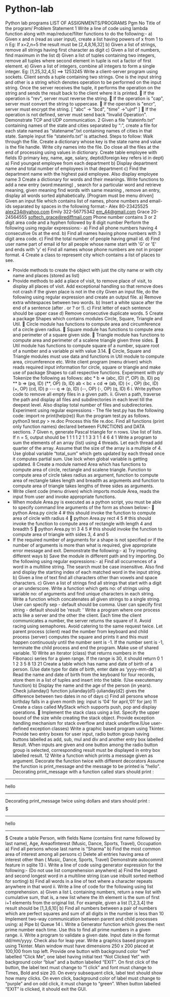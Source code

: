 # Python-lab
Python lab programs
LIST OF ASSIGNMENTS/PROGRAMS
Pgm No
Title of the program/ Problem Statement
1
Write a line of code using lambda function along with map/reduce/filter functions to do the following:-
a) Given x and n (read as user input), create a list having powers of x from 1 to n
Eg: If x=2,n=5 the result must be [2,4,8,16,32]
b) Given a list of strings, remove all strings having first character as digit
c) Given a list of numbers, find maximum in the list
d) Given a list of tuples containing two integers, remove all tuples where second element in tuple is not a factor of first element.
e) Given a list of integers, combine all integers to form a single integer.
Eg: [1,25,32,4,5] ==> 1253245
Write a client-server program using sockets. Client sends a tuple containing two strings. One is the input string and other is a string which denotes operation to be performed on the input string. Once the server receives the tuple, it performs the operation on the string and sends the result back to the client where it is printed.
 If the operation is "rev", server must reverse the string.
 If the operation is "cap", server must convert the string to uppercase.
 If the operation is "encr", server must encrypt the string. [ "abc" -> "bcd", "time" ->"ujnf" ]
 If the operation is not defined, server must send back "Invalid Operation".
Demonstrate TCP and UDP communication.
2
Given a file “stateinfo.txt” containing names of the state and cities separated by “:”, create a file for each state named as “statename”.txt containing names of cities in that state. Sample input file “stateinfo.txt” is attached. Steps to follow:
Walk through the file. Create a dictionary whose key is the state name and value is the file handle. Write city names into the file.
Do close all the files at the end of processing using values in dictionary.
Create table employee with fields ID primary key, name, age, salary, deptid(foreign key refers id in dept)
a) Find youngest employee from each department
b) Display department name and total number of employees in that department
c) Find the department name with the highest paid employee. Also display employee name
3
Create a dictionary for words and their meanings. Write functions to add a new entry (word:meaning) , search for a particular word and retrieve meaning, given meaning find words with same meaning , remove an entry, display all words sorted alphabetically. [Program must be menu driven]
Given an input file which contains list of names, phone numbers and email-ids separated by spaces in the following format:-
Alex 80-23425525 alex234@yahoo.com
Emily 322-56775342 em_44@gmail.com
Grace 20-24564555 softech_grace@rediffmail.com
Phone number contains 3 or 2 digit area code and a hyphen followed by 8 digit number
Perform the following using regular expressions:-
a) Find all phone numbers having 4 consecutive 0s at the end.
b) Find all names having phone numbers with 3 digit area code.
c) Find the total number of people having gmail id.
d) Find user name part of email id for all people whose name start with 'G' or 'E' and ends with 'y'
e) Find all names whose phone numbers are not in proper format.
4
Create a class to represent city which contains a list of places to see.
- Provide methods to create the object with just the city name or with city name and places (stored as list)
- Provide methods to add a place of visit, to remove place of visit, to display all places of visit.
Add exceptional handling so that remove does not crash if the given place is not in the city
Given an input file, do the following using regular expression and create an output file.
a) Remove extra whitespaces between two words.
b) Insert a white space after the end of a sentence (after . or ? or !).
c) First letter of each sentence should be upper case
d) Remove consecutive duplicate words.
5
Create a package Shapes which contains modules Circle, Square, Triangle and Util.
 Circle module has functions to compute area and circumference of a circle given radius.
 Square module has functions to compute area and perimeter of a square given side.
 Triangle module has functions to compute area and perimeter of a scalene triangle given three sides.
 Util module has functions to compute square of a number, square root of a number and a variable pi with value 3.14.
 Circle, Square and Triangle modules must use data and functions in Util module to compute area, circumference etc.
Write client program (menu driven) which reads required input information for circle, square or triangle and make use of package Shapes to call respective functions.
Experiment with ply
Tokenize the following as follows:
abc * b => (abc, ID) (*, OP) (b, ID)
pq ** b => (pq, ID) (**, OP) (b, ID)
ab < bc + cd => (ab, ID) (< , OP) (bc, ID) (+, OP) (cd, ID)
p --- q => (p, ID) (--, OP) (-, OP) (q, ID)
6
i. Write python code to remove all empty files in a given path.
ii. Given a path, traverse the path and display all files and subdirectories in each level till the deepest level. Also display total number of files and subdirectories.
Experiment using regular expressions -
The file test.py has the following code:
import re
print(help(re))
Run the program test.py as follows.
python3 test.py > re.doc
Process this file re.doc. Find all functions (print only function names) declared between FUNCTIONS and DATA sections.
7
Given n, generate Pascal triangle for n rows. Use list of lists.
If n = 5, output should be
1
1 1
1 2 1
1 3 3 1
1 4 6 4 1
Write a program to sum the elements of an array (list) using 4 threads. Let each thread add quarter of the array. Assume that the size of the array is a multiple of 4. Use global variable “total_sum” which gets updated by each thread once it computes partial sum. Use lock when global variable is getting updated.
8
Create a module named Area which has functions to compute area of circle, rectangle and scalene triangle. Function to compute area of circle takes radius as argument, function to compute area of rectangle takes length and breadth as arguments and function to compute area of triangle takes lengths of three sides as arguments.
- Write client code (menu driven) which imports module Area, reads the input from user and invoke appropriate functions.
- When module Area.py is executed as a python script, you must be able to specify command line arguments of the form as shown below:-
 python Area.py circle 4 # this should invoke the function to compute area of circle with radius 4
 python Area.py rect 4 5 # this should invoke the function to compute area of rectangle with length 4 and breadth 5
 python Area.py tri 3 4 5 # this should invoke the function to compute area of triangle with sides 3, 4 and 5
- If the required number of arguments for a shape is not specified or if the number of arguments is more than what is required, give appropriate error message and exit.
Demonstrate the following:-
a) Try importing different ways
b) Save the module in different path and try importing.
Do the following using regular expressions:-
a) Find all occurrences of a word in a multiline string. The search must be case insensitive. Also find and display the starting index of each matched word in the input string.
b) Given a line of text find all characters other than vowels and space characters.
c) Given a list of strings find all strings that start with a digit or an underscore.
Write a function which gets no: of strings using variable no: of arguments and find unique characters in each string.
Write a function which concatenates all given strings to a single string.
User can specify sep - default should be comma.
User can specify first string - default should be 'result: '
Write a program where one process acts like a server and the other the client. Each time the client communicates a number, the server returns the square of it. Avoid racing using semaphores. Avoid catering to the same request twice. Let parent process (client) read the number from keyboard and child process (server) computes the square and prints it and this must happen continuously until the number sent is -1. If the number sent is -1, terminate the child process and end the program. Make use of shared variable.
10
Write an iterator (class) that returns numbers in the Fibonacci series for a given range.
If the range is 30, it should return 0 1 1 2 3 5 8 13 21
Create a table which has name and date of birth of a person.
(Use date type for date of birth, enter date as ‘yyyy-mm-dd’)
a) Read the name and date of birth from the keyboard for four records, store them in a list of tuples and insert into the table. (Use executemany function)
b) Display the name and the age of the person (in years).
Check julianday() function
julianday(d1)-julianday(d2) gives the difference between two dates in no of days
c) Find all persons whose birthday falls in a given month (eg: input is ‘04’ for april,’01’ for jan)
11
Create a class called MyStack which supports push, pop and display operations.
 Implement the stack class using a list. Specify the upper bound of the size while creating the stack object.
Provide exception handling mechanism for stack overflow and stack underflow.(Use user-defined exception classes)
Write a graphic based program using Tkinter. Provide two entry boxes for user input, radio button group having buttons labelled as add, sub, mul and div and another entry box labelled Result. When inputs are given and one button among the radio button group is selected, corresponding result must be displayed in entry box labelled result.
12
Write a function which prints a message given as argument. Decorate the function twice with different decorators
Assume the function is print_message and the message to be printed is "hello".
Decorating print_message with a function called stars should print :
*****
hello
*****
Decorating print_message twice using dollars and stars should print :
$$$$$
*****
hello
*****
$$$$$
Create a table Person, with fields Name (contains first name followed by last name), Age, AreaofInterest (Music, Dance, Sports, Travel), Occupation
a) Find all persons whose last name is “Sharma”
b) Find the most common area of interest among all persons
c) Delete all entries having area of interest other than ( Music, Dance, Sports, Travel)
Demonstrate autocommit feature in sqlite
13
i. Write a line of code using generator expression for the following:-
(Do not use list comprehension anywhere)
a) Find the longest and second longest word in a multiline string (can use inbuilt sorted method for sorting)
b) Find all words in a line of text where a character repeats anywhere in that word
ii. Write a line of code for the following using list comprehension.
a) Given a list L containing numbers, return a new list with cumulative sum, that is, a new list where the ith element is the sum of first i+1 elements from the original list.
For example, given a list [1,2,3,4] the result should be [1,3,6,10]
b) Find all numbers between a pair of numbers which are perfect squares and sum of all digits in the number is less than 10
Implement two-way communication between parent and child processes using:
a) Pipe
b) Queue
14
i. Write a Generator function which gives the next prime number each time. Use this to find all prime numbers in a given range.
ii. Write a program to validate a given date. Input date in the format dd/mm/yyyy. Check also for leap year.
Write a graphics based program using Tkinter. Main window must have dimensions 250 x 200 placed at 100,100 from top left. Provide one button with background color “red” labelled “Click Me”, one label having initial text “Not Clicked Yet” with background color “blue” and a button labelled “EXIT”. On first click of the button, the label text must change to “1 click” and font must change to Times, Bold and size 20. On every subsequent click, label text should show how many clicks. On even click, background color of label must change to “purple” and on odd click, it must change to “green”. When button labelled “EXIT” is clicked, it should exit the GUI.
